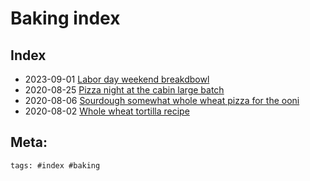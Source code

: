 # Baking index


## Index

- 2023-09-01 [Labor day weekend breakdbowl](../293)
- 2020-08-25 [Pizza night at the cabin large batch](../295)
- 2020-08-06 [Sourdough somewhat whole wheat pizza for the ooni](../294)
- 2020-08-02 [Whole wheat tortilla recipe](../296)

## Meta:

    tags: #index #baking
